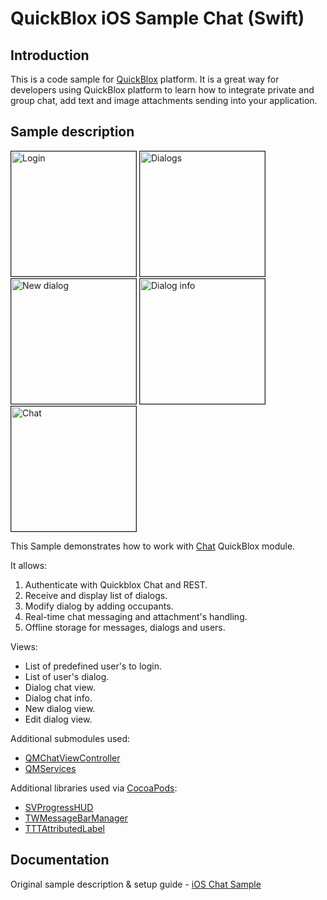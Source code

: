 <h1> QuickBlox iOS Sample Chat (Swift) </h1>

<h2> Introduction </h2>

This is a code sample for [QuickBlox](http://quickblox.com/) platform. It is a great way for developers using QuickBlox platform to learn how to integrate private and group chat, add text and image attachments sending into your application.

<h2> Sample description </h2>

<img src="http://files.quickblox.com/sample-chat1.png" border="1" alt="Login" width="200"> 
<img src="http://files.quickblox.com/sample-chat2-1.png" border="1" alt="Dialogs" width="200"> 
<img src="http://files.quickblox.com/sample-chat3.png" border="1" alt="New dialog" width="200"> 
<img src="http://files.quickblox.com/sample-chat4.png" border="1" alt="Dialog info" width="200"> 
<img src="http://files.quickblox.com/sample-chat5.png" border="1" alt="Chat" width="200"> 

This Sample demonstrates how to work with [Chat](http://quickblox.com/developers/SimpleSample-chat_users-ios) QuickBlox module. 

It allows:

1. Authenticate with Quickblox Chat and REST.
2. Receive and display list of dialogs.
3. Modify dialog by adding occupants.
4. Real-time chat messaging and attachment's handling.
5. Offline storage for messages, dialogs and users.

Views:
<ul>
<li> List of predefined user's to login. </li>
<li> List of user's dialog. </li>
<li> Dialog chat view. </li>
<li> Dialog chat info. </li>
<li> New dialog view. </li>
<li> Edit dialog view. </li>
</ul>

  Additional submodules used:
  * [QMChatViewController](https://github.com/QuickBlox/QMChatViewController-ios)
  * [QMServices](https://github.com/QuickBlox/q-municate-services-ios)

Additional libraries used via [CocoaPods](https://cocoapods.org):

* [SVProgressHUD](https://github.com/TransitApp/SVProgressHUD.git/)
* [TWMessageBarManager](https://github.com/rs/SDWebImage.git)
* [TTTAttributedLabel](https://github.com/TTTAttributedLabel/TTTAttributedLabel.git)

<h2> Documentation </h2>

Original sample description & setup guide - [iOS Chat Sample](http://quickblox.com/developers/SimpleSample-chat_users-ios)

